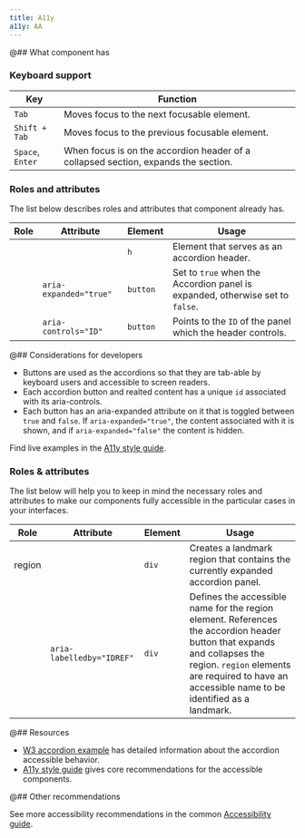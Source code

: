 ```yaml
---
title: A11y
a11y: AA
---
```


@## What component has

### Keyboard support

| Key              | Function                                                                           |
| ---------------- | ---------------------------------------------------------------------------------- |
| `Tab`            | Moves focus to the next focusable element.                                         |
| `Shift + Tab`    | Moves focus to the previous focusable element.                                     |
| `Space`, `Enter` | When focus is on the accordion header of a collapsed section, expands the section. |

### Roles and attributes

The list below describes roles and attributes that component already has.

| Role | Attribute              | Element  | Usage                                                                         |
| ---- | ---------------------- | -------- | ----------------------------------------------------------------------------- |
|      |                        | `h`      | Element that serves as an accordion header.                                   |
|      | `aria-expanded="true"` | `button` | Set to `true` when the Accordion panel is expanded, otherwise set to `false`. |
|      | `aria-controls="ID"`   | `button` | Points to the `ID` of the panel which the header controls.                    |

@## Considerations for developers

- Buttons are used as the accordions so that they are tab-able by keyboard users and accessible to screen readers.
- Each accordion button and realted content has a unique `id` associated with its aria-controls.
- Each button has an aria-expanded attribute on it that is toggled between `true` and `false`. If `aria-expanded="true"`, the content associated with it is shown, and if `aria-expanded="false"` the content is hidden.

Find live examples in the [A11y style guide](https://a11y-style-guide.com/style-guide/section-navigation.html).

### Roles & attributes

The list below will help you to keep in mind the necessary roles and attributes to make our components fully accessible in the particular cases in your interfaces.

| Role   | Attribute                 | Element | Usage                                                                                                                                                                                                                       |
| ------ | ------------------------- | ------- | --------------------------------------------------------------------------------------------------------------------------------------------------------------------------------------------------------------------------- |
| region |                           | `div`   | Creates a landmark region that contains the currently expanded accordion panel.                                                                                                                                             |
|        | `aria-labelledby="IDREF"` | `div`   | Defines the accessible name for the region element. References the accordion header button that expands and collapses the region. `region` elements are required to have an accessible name to be identified as a landmark. |

@## Resources

- [W3 accordion example](https://www.w3.org/TR/wai-aria-practices-1.1/examples/accordion/accordion.html) has detailed information about the accordion accessible behavior.
- [A11y style guide](https://a11y-style-guide.com/style-guide/section-navigation.html) gives core recommendations for the accessible components.

@## Other recommendations

See more accessibility recommendations in the common [Accessibility guide](/core-principles/a11y/).

